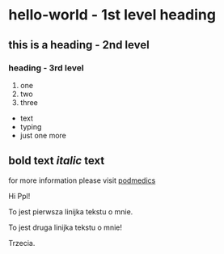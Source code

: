 # hello-world - 1st level heading

## this is a heading - 2nd level
### heading - 3rd level

1. one
2. two
3. three

- text
- typing
- just one more

**bold** text
*italic* text
-------------------------
for more information please visit [podmedics](http://podemdics.heroku.com "the new site")

Hi Ppl!

To jest pierwsza linijka tekstu o mnie.

To jest druga linijka tekstu o mnie!

Trzecia.
